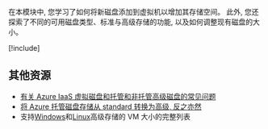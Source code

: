 在本模块中, 您学习了如何将新磁盘添加到虚拟机以增加其存储空间。 此外, 您还探索了不同的可用磁盘类型、标准与高级存储的功能, 以及如何调整现有磁盘的大小。

[!include[](../../../includes/azure-sandbox-cleanup.md)]

## <a name="additional-resources"></a>其他资源

- [有关 Azure IaaS 虚拟磁盘和托管和非托管高级磁盘的常见问题](https://docs.microsoft.com/azure/virtual-machines/windows/faq-for-disks)
- [将 Azure 托管磁盘存储从 standard 转换为高级, 反之亦然](https://docs.microsoft.com/azure/virtual-machines/linux/convert-disk-storage)
- 支持[Windows](https://docs.microsoft.com/azure/virtual-machines/windows/sizes)和[Linux](https://docs.microsoft.com/azure/virtual-machines/linux/sizes)高级存储的 VM 大小的完整列表
